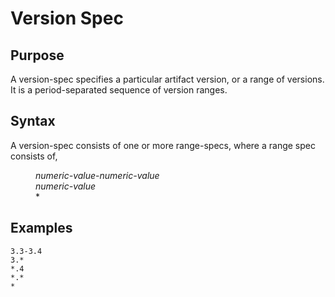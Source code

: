 # Version Spec

## Purpose

A version-spec specifies a particular artifact version, or a range of versions.
It is a period-separated sequence of version ranges.

## Syntax

A version-spec consists of one or more range-specs, where a range spec consists of,

<dl>
<dd><i>numeric-value</i>-<i>numeric-value</i></dd>
<dd><i>numeric-value</i></dd>
<dd>*</dd>
</dl>

## Examples

```
3.3-3.4
3.*
*.4
*.*
*
```
